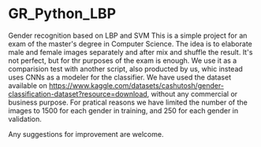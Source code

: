 # GR_Python_LBP
Gender recognition based on LBP and SVM
This is a simple project for an exam of the master's degree in Computer Science. The idea is to elaborate male and female images separately and after mix and shuffle the result.
It's not perfect, but for thr purposes of the exam is enough. We use it as a comparision test with another script, also producted by us, whic instead uses CNNs as a modeler for the classifier.
We have used the dataset available on https://www.kaggle.com/datasets/cashutosh/gender-classification-dataset?resource=download, without any commercial or business purpose.
For pratical reasons we have limited the number of the images to 1500 for each gender in  training, and 250 for each gender in validation.

Any suggestions for improvement are welcome.
